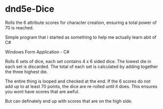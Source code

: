 # dnd5e-Dice
Rolls the 6 attribute scores for character creation, ensuring a total power of 70 is reached.

Simple program that i started as something to help me actually learn abit of C#

Windows Form Application - C#


Rolls 6 sets of dice, each set contains 4 x 6 sided dice.
The lowest die in each set is discarded.
The total of each set is calculated by adding together the three highest die.


The entire thing is looped and checked at the end.
If the 6 scores do not add up to at least 70 points, the dice are re-rolled until it does.
This ensures you wont have scores that are awful.


But can definately end up with scores that are on the high side.
